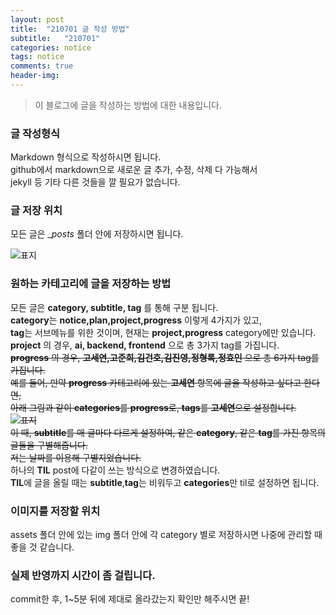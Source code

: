 ```yaml
---
layout: post
title:  "210701 글 작성 방법"
subtitle:   "210701"
categories: notice
tags: notice
comments: true
header-img: 
---
```



> 이 블로그에 글을 작성하는 방법에 대한 내용입니다.
### 글 작성형식
Markdown 형식으로 작성하시면 됩니다. <br>
github에서 markdown으로 새로운 글 추가, 수정, 삭제 다 가능해서 <br>
jekyll 등 기타 다른 것들을 깔 필요가 없습니다. <br>
### 글 저장 위치
모든 글은 __posts_ 폴더 안에 저장하시면 됩니다.

![표지](https://gist-netchallenge2021.github.io/assets/img/notice/post.png)

### 원하는 카테고리에 글을 저장하는 방법
모든 글은 **category, subtitle, tag** 를 통해 구분 됩니다. <br>
**category**는 **notice,plan,project,progress** 이렇게 4가지가 있고, <br>
**tag**는 서브메뉴를 위한 것이며, 현재는 **project,progress** category에만 있습니다. <br>
**project** 의 경우, **ai, backend, frontend** 으로 총 3가지 tag를 가집니다.<br>
~~**progress** 의 경우, **고세연,고준희,김건호,김진영,정형록,정효인** 으로 총 6가지 tag를 가집니다.<br>
예를 들어, 만약 **progress** 카테고리에 있는 **고세연** 항목에 글을 작성하고 싶다고 한다면, <br>
아래 그림과 같이 **categories**를 **progress**로, **tags**를 **고세연**으로 설정합니다.<br>
![표지](https://gist-netchallenge2021.github.io/assets/img/notice/categories-tags.png)  
이 때, **subtitle**를 매 글마다 다르게 설정하여, 같은 **category**, 같은 **tag**를 가진 항목의 글들을 구별해줍니다. <br>
저는 날짜를 이용해 구별지었습니다.~~  
하나의 **TIL** post에 다같이 쓰는 방식으로 변경하였습니다.   
**TIL**에 글을 올릴 때는 **subtitle**,**tag**는 비워두고 **categories**만 til로 설정하면 됩니다. 
### 이미지를 저장할 위치
assets 폴더 안에 있는 img 폴더 안에 각 category 별로 저장하시면 나중에 관리할 때 좋을 것 같습니다.

### 실제 반영까지 시간이 좀 걸립니다.
commit한 후, 1~5분 뒤에 제대로 올라갔는지 확인만 해주시면 끝! 
